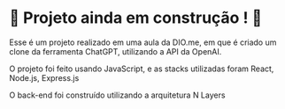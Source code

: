 # :construction: Projeto ainda em construção ! :construction:

Esse é um projeto realizado em uma aula da DIO.me, em que é criado um clone da ferramenta ChatGPT, utilizando a API da OpenAI.

O projeto foi feito usando JavaScript, e as stacks utilizadas foram React, Node.js, Express.js

O back-end foi construído utilizando a arquitetura N Layers
